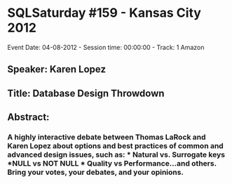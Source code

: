 # SQLSaturday #159 - Kansas City 2012
Event Date: 04-08-2012 - Session time: 00:00:00 - Track: 1 Amazon
## Speaker: Karen Lopez
## Title: Database Design Throwdown
## Abstract:
### A highly interactive debate between Thomas LaRock and Karen Lopez about options and best practices of common and advanced design issues, such as: * Natural vs. Surrogate keys *NULL vs NOT NULL * Quality vs Performance...and others. Bring your votes, your debates, and your opinions.
